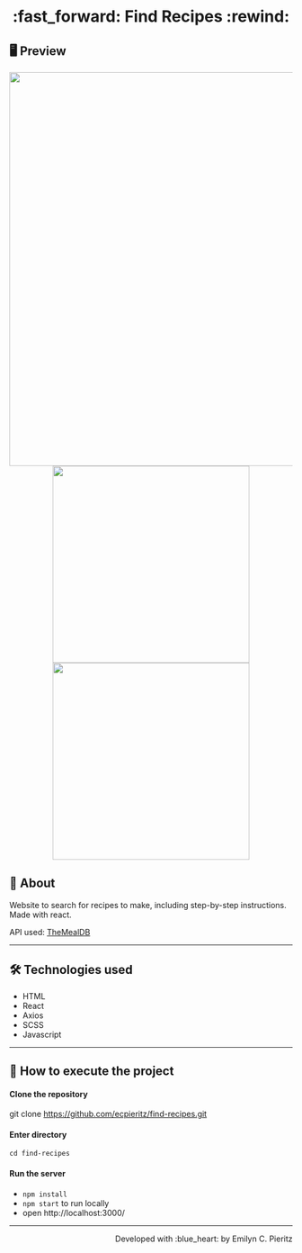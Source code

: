 <h1 align = "center"> :fast_forward: Find Recipes :rewind: </h1>

## 🖥 Preview
<p align = "center">
  <img src = "x" width = "700" height = "auto">
  <img src = "x" width = "350" height = "auto">
  <img src = "x" width = "350" height = "auto">
</p>

## 📖 About
<p>Website to search for recipes to make, including step-by-step instructions. Made with react.</p>
<p>API used: <a href="https://www.themealdb.com/api.php" target="_blank">TheMealDB</a></p>

---

## 🛠 Technologies used
- HTML
- React
- Axios
- SCSS
- Javascript

---

## 🚀 How to execute the project
#### Clone the repository
git clone https://github.com/ecpieritz/find-recipes.git

#### Enter directory
`cd find-recipes`

#### Run the server
- `npm install`
- `npm start` to run locally
- open http://localhost:3000/ 

---
<p align = "right">Developed with :blue_heart: by Emilyn C. Pieritz</p>
